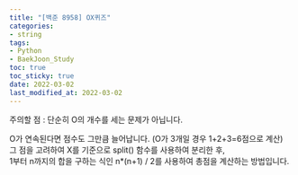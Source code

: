 ```yaml
---
title: "[백준 8958] OX퀴즈"
categories: 
- string
tags:
- Python
- BaekJoon_Study
toc: true
toc_sticky: true
date: 2022-03-02
last_modified_at: 2022-03-02
---
```


주의할 점 : 단순히 O의 개수를 세는 문제가 아닙니다.

O가 연속된다면 점수도 그만큼 늘어납니다. (O가 3개일 경우 1+2+3=6점으로 계산)  
그 점을 고려하여 X를 기준으로 split() 함수를 사용하여 분리한 후,  
1부터 n까지의 합을 구하는 식인 n*(n+1) / 2를 사용하여 총점을 계산하는 방법입니다.

<script src="https://gist.github.com/Ryumaker/af0a5314613b2f6c925cb8fbcd3b2233.js"></script>

